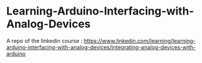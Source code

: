 # Learning-Arduino-Interfacing-with-Analog-Devices
A repo of the linkedin course  :  https://www.linkedin.com/learning/learning-arduino-interfacing-with-analog-devices/integrating-analog-devices-with-arduino
